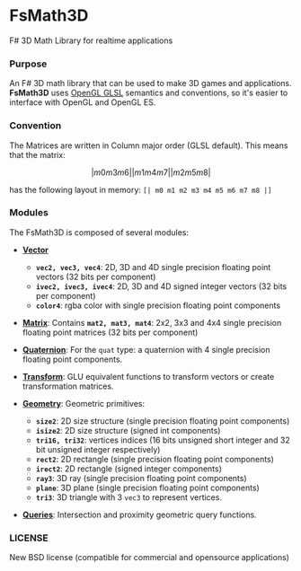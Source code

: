 # FsMath3D
F# 3D Math Library for realtime applications

### Purpose
An F# 3D math library that can be used to make 3D games and applications. <b>FsMath3D</b> uses [OpenGL GLSL](https://www.khronos.org/files/opengles_shading_language.pdf) semantics and conventions, so it's easier to interface with OpenGL and OpenGL ES.

### Convention
The Matrices are written in Column major order (GLSL default). This means that the matrix: 

```math
| m0 m3 m6 |
| m1 m4 m7 |
| m2 m5 m8 |
```

has the following layout in memory: `[| m0 m1 m2 m3 m4 m5 m6 m7 m8 |]`

### Modules
The FsMath3D is composed of several modules:

* [<b>Vector</b>](./docs/Vector.md)
  - <b>`vec2, vec3, vec4`</b>: 2D, 3D and 4D single precision floating point vectors (32 bits per component)
  - <b>`ivec2, ivec3, ivec4`</b>: 2D, 3D and 4D signed integer vectors  (32 bits per component)
  - <b>`color4`</b>: rgba color with single precision floating point components

* [<b>Matrix</b>](./docs/Matrix.md): Contains <b>`mat2, mat3, mat4`</b>: 2x2, 3x3 and 4x4 single precision floating point matrices (32 bits per component)

* [<b>Quaternion</b>](./docs/Quaternion.md): For the `quat` type: a quaternion with 4 single precision floating point components.

* [<b>Transform</b>](./docs/Transform.md): GLU equivalent functions to transform vectors or create transformation matrices.

* [<b>Geometry</b>](./docs/Geometry.md): Geometric primitives:
  - <b>`size2`</b>: 2D size structure (single precision floating point components)
  - <b>`isize2`</b>: 2D size structure (signed int components)
  - <b>`tri16, tri32`</b>: vertices indices (16 bits unsigned short integer and 32 bit unsigned integer respectively)
  - <b>`rect2`</b>: 2D rectangle (single precision floating point components)
  - <b>`irect2`</b>: 2D rectangle (signed integer components)
  - <b>`ray3`</b>: 3D ray (single precision floating point components)
  - <b>`plane`</b>: 3D plane (single precision floating point components)
  - <b>`tri3`</b>: 3D triangle with 3 `vec3` to represent vertices.

* [<b>Queries</b>](./docs/Queries.md): Intersection and proximity geometric query functions.

### LICENSE

New BSD license (compatible for commercial and opensource applications)
